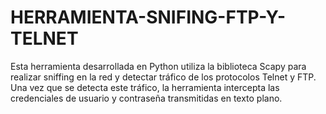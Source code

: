 # HERRAMIENTA-SNIFING-FTP-Y-TELNET
Esta herramienta desarrollada en Python utiliza la biblioteca Scapy para realizar sniffing en la red y detectar tráfico de los protocolos Telnet y FTP. Una vez que se detecta este tráfico, la herramienta intercepta las credenciales de usuario y contraseña transmitidas en texto plano.
